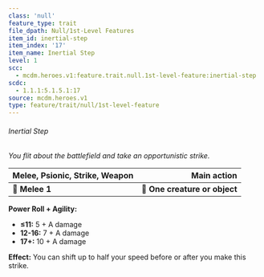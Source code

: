```yaml
---
class: 'null'
feature_type: trait
file_dpath: Null/1st-Level Features
item_id: inertial-step
item_index: '17'
item_name: Inertial Step
level: 1
scc:
  - mcdm.heroes.v1:feature.trait.null.1st-level-feature:inertial-step
scdc:
  - 1.1.1:5.1.5.1:17
source: mcdm.heroes.v1
type: feature/trait/null/1st-level-feature
---
```


###### Inertial Step

*You flit about the battlefield and take an opportunistic strike.*

| **Melee, Psionic, Strike, Weapon** |               **Main action** |
| ---------------------------------- | ----------------------------: |
| **📏 Melee 1**                     | **🎯 One creature or object** |

**Power Roll + Agility:**

- **≤11:** 5 + A damage
- **12-16:** 7 + A damage
- **17+:** 10 + A damage

**Effect:** You can shift up to half your speed before or after you make this strike.
